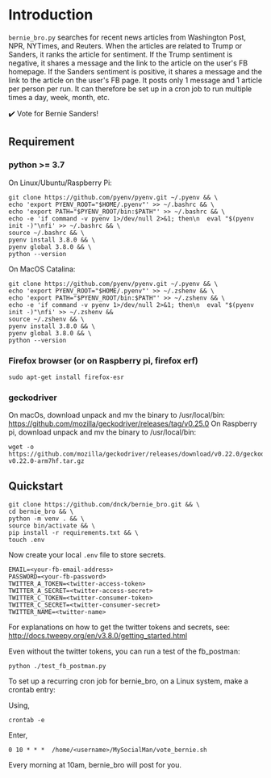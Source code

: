 # Introduction

`bernie_bro.py` searches for recent news articles from Washington Post, NPR, NYTimes, and Reuters. When the articles are related to Trump or Sanders, it ranks the article for sentiment. If the Trump sentiment is negative, it shares a message and the link to the article on the user's FB homepage. If the Sanders sentiment is positive, it shares a message and the link to the article on the user's FB page. It posts only 1 message and 1 article per person per run. It can therefore be set up in a cron job to run multiple times a day, week, month, etc.
  
:heavy_check_mark: Vote for Bernie Sanders!
  

## Requirement

### python >= 3.7

On Linux/Ubuntu/Raspberry Pi:
```
git clone https://github.com/pyenv/pyenv.git ~/.pyenv && \
echo 'export PYENV_ROOT="$HOME/.pyenv"' >> ~/.bashrc && \
echo 'export PATH="$PYENV_ROOT/bin:$PATH"' >> ~/.bashrc && \
echo -e 'if command -v pyenv 1>/dev/null 2>&1; then\n  eval "$(pyenv init -)"\nfi' >> ~/.bashrc && \
source ~/.bashrc && \
pyenv install 3.8.0 && \
pyenv global 3.8.0 && \
python --version
```
On MacOS Catalina:
```
git clone https://github.com/pyenv/pyenv.git ~/.pyenv && \
echo 'export PYENV_ROOT="$HOME/.pyenv"' >> ~/.zshenv && \
echo 'export PATH="$PYENV_ROOT/bin:$PATH"' >> ~/.zshenv && \
echo -e 'if command -v pyenv 1>/dev/null 2>&1; then\n  eval "$(pyenv init -)"\nfi' >> ~/.zshenv && 
source ~/.zshenv && \
pyenv install 3.8.0 && \
pyenv global 3.8.0 && \
python --version
```


###  Firefox browser (or on Raspberry pi, firefox erf)

```
sudo apt-get install firefox-esr
```

### geckodriver
On macOs, download unpack and mv the binary to /usr/local/bin:
https://github.com/mozilla/geckodriver/releases/tag/v0.25.0
On Raspberry pi, download unpack and mv the binary to /usr/local/bin:
```
wget -o https://github.com/mozilla/geckodriver/releases/download/v0.22.0/geckodriver-v0.22.0-arm7hf.tar.gz
```
## Quickstart 

```
git clone https://github.com/dnck/bernie_bro.git && \
cd bernie_bro && \
python -m venv . && \
source bin/activate && \
pip install -r requirements.txt && \
touch .env
```
Now create your local `.env` file to store secrets.
```
EMAIL=<your-fb-email-address>
PASSWORD=<your-fb-password>
TWITTER_A_TOKEN=<twitter-access-token>
TWITTER_A_SECRET=<twitter-access-secret>
TWITTER_C_TOKEN=<twitter-consumer-token>
TWITTER_C_SECRET=<twitter-consumer-secret>
TWITTER_NAME=<twitter-name>
```
For explanations on how to get the twitter tokens and secrets, see:
http://docs.tweepy.org/en/v3.8.0/getting_started.html

Even without the twitter tokens, you can run a test of the fb_postman:
```
python ./test_fb_postman.py
```

To set up a recurring cron job for bernie_bro, on a Linux system, 
make a crontab entry:

Using,
```
crontab -e
```
Enter, 
```
0 10 * * *  /home/<username>/MySocialMan/vote_bernie.sh
```

Every morning at 10am, bernie_bro will post for you.